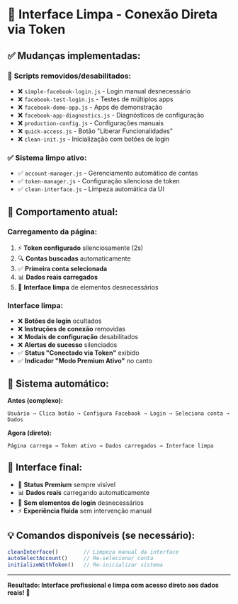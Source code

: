 # 🧹 Interface Limpa - Conexão Direta via Token

## ✅ **Mudanças implementadas:**

### 🚫 **Scripts removidos/desabilitados:**
- ❌ `simple-facebook-login.js` - Login manual desnecessário
- ❌ `facebook-test-login.js` - Testes de múltiplos apps
- ❌ `facebook-demo-app.js` - Apps de demonstração  
- ❌ `facebook-app-diagnostics.js` - Diagnósticos de configuração
- ❌ `production-config.js` - Configurações manuais
- ❌ `quick-access.js` - Botão "Liberar Funcionalidades"
- ❌ `clean-init.js` - Inicialização com botões de login

### ✅ **Sistema limpo ativo:**
- ✅ `account-manager.js` - Gerenciamento automático de contas
- ✅ `token-manager.js` - Configuração silenciosa de token
- ✅ `clean-interface.js` - Limpeza automática da UI

## 🎯 **Comportamento atual:**

### **Carregamento da página:**
1. ⚡ **Token configurado** silenciosamente (2s)
2. 🔍 **Contas buscadas** automaticamente
3. ✅ **Primeira conta selecionada**
4. 📊 **Dados reais carregados**
5. 🧹 **Interface limpa** de elementos desnecessários

### **Interface limpa:**
- ❌ **Botões de login** ocultados
- ❌ **Instruções de conexão** removidas
- ❌ **Modais de configuração** desabilitados
- ❌ **Alertas de sucesso** silenciados
- ✅ **Status "Conectado via Token"** exibido
- ✅ **Indicador "Modo Premium Ativo"** no canto

## 🔧 **Sistema automático:**

**Antes (complexo):**
```
Usuário → Clica botão → Configura Facebook → Login → Seleciona conta → Dados
```

**Agora (direto):**
```
Página carrega → Token ativo → Dados carregados → Interface limpa
```

## 📱 **Interface final:**
- 🚀 **Status Premium** sempre visível
- 📊 **Dados reais** carregando automaticamente  
- 🧹 **Sem elementos de login** desnecessários
- ⚡ **Experiência fluida** sem intervenção manual

## 💡 **Comandos disponíveis (se necessário):**
```javascript
cleanInterface()        // Limpeza manual da interface
autoSelectAccount()     // Re-selecionar conta
initializeWithToken()   // Re-inicializar sistema
```

---

**Resultado: Interface profissional e limpa com acesso direto aos dados reais! 🎯**